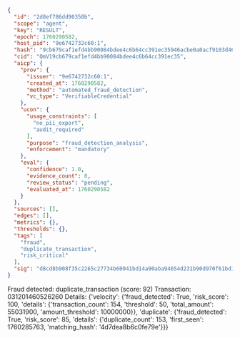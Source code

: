 ```json
{
  "id": "2d8ef786dd90350b",
  "scope": "agent",
  "key": "RESULT",
  "epoch": 1760290582,
  "host_pid": "9e6742732c60:1",
  "hash": "9cb679caf1efd4bb90084bdee4c6b64cc391ec35946acbe0a0acf9103d46f792",
  "cid": "QmV19cb679caf1efd4bb90084bdee4c6b64cc391ec35",
  "aicp": {
    "prov": {
      "issuer": "9e6742732c60:1",
      "created_at": 1760290582,
      "method": "automated_fraud_detection",
      "vc_type": "VerifiableCredential"
    },
    "ucon": {
      "usage_constraints": [
        "no_pii_export",
        "audit_required"
      ],
      "purpose": "fraud_detection_analysis",
      "enforcement": "mandatory"
    },
    "eval": {
      "confidence": 1.0,
      "evidence_count": 0,
      "review_status": "pending",
      "evaluated_at": 1760290582
    }
  },
  "sources": [],
  "edges": [],
  "metrics": {},
  "thresholds": {},
  "tags": [
    "fraud",
    "duplicate_transaction",
    "risk_critical"
  ],
  "sig": "d8cd8b908f35c2265c27734b60041bd14a90aba94654d231b90d970f61bd154e"
}
```

Fraud detected: duplicate_transaction (score: 92)
Transaction: 031201460526260
Details: {'velocity': {'fraud_detected': True, 'risk_score': 100, 'details': {'transaction_count': 154, 'threshold': 50, 'total_amount': 55031900, 'amount_threshold': 10000000}}, 'duplicate': {'fraud_detected': True, 'risk_score': 85, 'details': {'duplicate_count': 153, 'first_seen': 1760285763, 'matching_hash': '4d7dea8b6c0fe79e'}}}